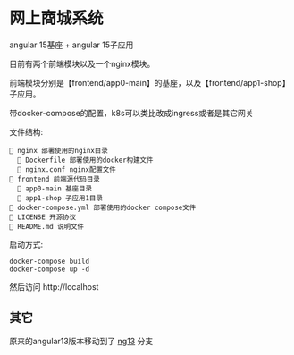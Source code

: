 # 网上商城系统

angular 15基座 + angular 15子应用

目前有两个前端模块以及一个nginx模块。

前端模块分别是【frontend/app0-main】的基座，以及【frontend/app1-shop】子应用。

带docker-compose的配置，k8s可以类比改成ingress或者是其它网关

文件结构:

```
📒 nginx 部署使用的nginx目录
  📄 Dockerfile 部署使用的docker构建文件
  📄 nginx.conf nginx配置文件
📒 frontend 前端源代码目录
  📒 app0-main 基座目录
  📒 app1-shop 子应用1目录
📄 docker-compose.yml 部署使用的docker compose文件
📄 LICENSE 开源协议
📄 README.md 说明文件
```

启动方式:

```shell
docker-compose build
docker-compose up -d
```

然后访问 http://localhost

## 其它

原来的angular13版本移动到了 [ng13](https://github.com/qq253498229/qiankun-ng13-docker/tree/ng13) 分支